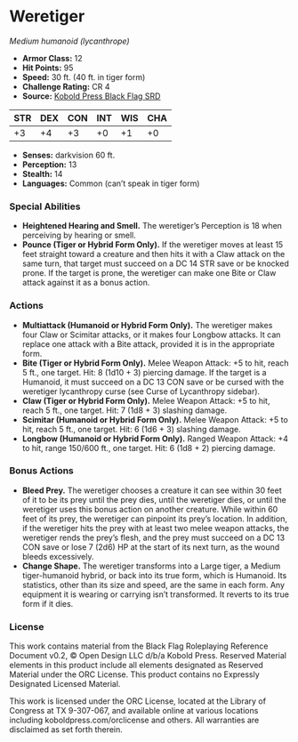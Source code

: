 # Weretiger

*Medium humanoid (lycanthrope)*

- **Armor Class:** 12
- **Hit Points:** 95
- **Speed:** 30 ft. (40 ft. in tiger form)
- **Challenge Rating:** CR 4
- **Source:** [Kobold Press Black Flag SRD](https://koboldpress.com/black-flag-roleplaying/)

| STR | DEX | CON | INT | WIS | CHA |
| --- | --- | --- | --- | --- | --- |
| +3 | +4 | +3 | +0 | +1 | +0 |

- **Senses:** darkvision 60 ft.
- **Perception:** 13
- **Stealth:** 14
- **Languages:** Common (can’t speak in tiger form)

### Special Abilities

- **Heightened Hearing and Smell.** The weretiger’s Perception is 18 when perceiving by hearing or smell.
- **Pounce (Tiger or Hybrid Form Only).** If the weretiger moves at least 15 feet straight toward a creature and then hits it with a Claw attack on the same turn, that target must succeed on a DC 14 STR save or be knocked prone. If the target is prone, the weretiger can make one Bite or Claw attack against it as a bonus action.

### Actions

- **Multiattack (Humanoid or Hybrid Form Only).** The weretiger makes four Claw or Scimitar attacks, or it makes four Longbow attacks. It can replace one attack with a Bite attack, provided it is in the appropriate form.
- **Bite (Tiger or Hybrid Form Only).** Melee Weapon Attack: +5 to hit, reach 5 ft., one target. Hit: 8 (1d10 + 3) piercing damage. If the target is a Humanoid, it must succeed on a DC 13 CON save or be cursed with the weretiger lycanthropy curse (see Curse of Lycanthropy sidebar).
- **Claw (Tiger or Hybrid Form Only).** Melee Weapon Attack: +5 to hit, reach 5 ft., one target. Hit: 7 (1d8 + 3) slashing damage.
- **Scimitar (Humanoid or Hybrid Form Only).** Melee Weapon Attack: +5 to hit, reach 5 ft., one target. Hit: 6 (1d6 + 3) slashing damage.
- **Longbow (Humanoid or Hybrid Form Only).** Ranged Weapon Attack: +4 to hit, range 150/600 ft., one target. Hit: 6 (1d8 + 2) piercing damage.

### Bonus Actions

- **Bleed Prey.** The weretiger chooses a creature it can see within 30 feet of it to be its prey until the prey dies, until the weretiger dies, or until the weretiger uses this bonus action on another creature. While within 60 feet of its prey, the weretiger can pinpoint its prey’s location. In addition, if the weretiger hits the prey with at least two melee weapon attacks, the weretiger rends the prey’s flesh, and the prey must succeed on a DC 13 CON save or lose 7 (2d6) HP at the start of its next turn, as the wound bleeds excessively.
- **Change Shape.** The weretiger transforms into a Large tiger, a Medium tiger-humanoid hybrid, or back into its true form, which is Humanoid. Its statistics, other than its size and speed, are the same in each form. Any equipment it is wearing or carrying isn’t transformed. It reverts to its true form if it dies.

### License

This work contains material from the Black Flag Roleplaying Reference Document v0.2, © Open Design LLC d/b/a Kobold Press. Reserved Material elements in this product include all elements designated as Reserved Material under the ORC License. This product contains no Expressly Designated Licensed Material.

This work is licensed under the ORC License, located at the Library of Congress at TX 9-307-067, and available online at various locations including koboldpress.com/orclicense and others. All warranties are disclaimed as set forth therein.

